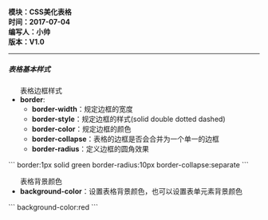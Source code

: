 <!DOCTYPE html>
<html xmlns="http://www.w3.org/1999/xhtml">
<head>
<meta http-equiv="Content-Type" content="text/html; charset=utf-8"/>
    <title>CSS概述</title>
</head>
<body>
    <div>
		<strong>
			模块：CSS美化表格<br/>
			时间：2017-07-04<br/>
			编写人：小帅<br/>
			版本：V1.0						
		</strong>
	</div>	
    <hr/>
	<div>
		<h5>表格基本样式</h5>
		<ul>表格边框样式
			<li><b>border</b>:
				<ul>
					<li><b>border-width</b>：规定边框的宽度</li>					
					<li><b>border-style</b>：规定边框的样式(solid double dotted dashed)</li>	
					<li><b>border-color</b>：规定边框的颜色</li>					
					<li><b>border-collapse</b>：表格的边框是否会合并为一个单一的边框</li>		
					<li><b>border-radius</b>：定义边框的圆角效果</li>					
				</ul>
			</li>
		</ul>
		```
		border:1px solid green border-radius:10px border-collapse:separate
		```		
		<ul>表格背景颜色
			<li><b>background-color</b>：设置表格背景颜色，也可以设置表单元素背景颜色</li>
		</ul>
		```
			background-color:red
		```
	</div>
</body>
</html>